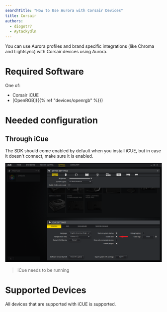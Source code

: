```yaml
---
searchTitle: "How to Use Aurora with Corsair Devices"
title: Corsair
authors:
  - diogotr7
  - Aytackydln
---
```


You can use Aurora profiles and brand specific integrations (like Chroma and Lightsync) with Corsair devices using Aurora.

# Required Software

One of:
* Corsair iCUE
* [OpenRGB]({{% ref "devices/openrgb" %}})

# Needed configuration

## Through iCue
The SDK should come enabled by default when you install iCUE, but in case it doesn't connect, make sure it is enabled.

![Turning on the SDK in Corsair iCUE](img/docs/icue-enable-sdk.png)

> iCue needs to be running

# Supported Devices

All devices that are supported with iCUE is supported.
